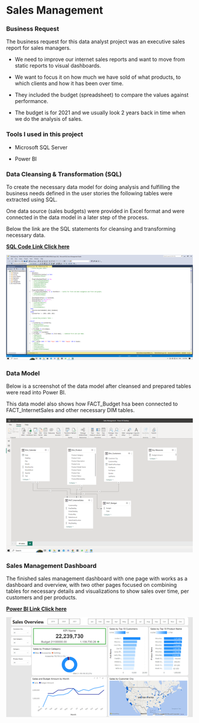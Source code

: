 
# Sales Management

### Business Request

The business request for this data analyst project was an executive sales report for sales managers.

- We need to improve our internet sales reports and want to move from static reports to visual dashboards.

- We want to focus it on how much we have sold of what products, to which clients and how it has been over time.

- They included the budget (spreadsheet) to compare the values against performance.

- The budget is for 2021 and we usually look 2 years back in time when we do the analysis of sales.


### Tools I used in this project

- Microsoft SQL Server 

- Power BI

### Data Cleansing & Transformation (SQL)

To create the necessary data model for doing analysis and fulfilling the business needs defined in the user stories the following tables were extracted using SQL.

One data source (sales budgets) were provided in Excel format and were connected in the data model in a later step of the process.

Below the link are the SQL statements for cleansing and transforming necessary data.

[**SQL Code Link Click here**](https://github.com/rejoice03/Sales-Management/blob/main/Sales%20Management.sql)

![App Screenshot](https://github.com/rejoice03/Sales-Management/blob/main/Screenshot%20(32).png?raw=true)

### Data Model

Below is a screenshot of the data model after cleansed and prepared tables were read into Power BI.

This data model also shows how FACT_Budget hsa been connected to FACT_InternetSales and other necessary DIM tables.







![App Screenshot](https://github.com/rejoice03/Sales-Management/blob/main/Data%20Model.png?raw=true)

### Sales Management Dashboard

The finished sales management dashboard with one page with works as a dashboard and overview, with two other pages focused on combining tables for necessary details and visualizations to show sales over time, per customers and per products.

[**Power BI Link Click here**](https://app.powerbi.com/view?r=eyJrIjoiZWFhNDBjNjYtYzAwYy00M2Y5LWE4Y2EtOWM2NWM0Y2YxODI5IiwidCI6ImZmODI2ZWQyLTkyYmYtNDJjMC1iZDY4LTIwZjhmMDQyYjljZSJ9)


![App Screenshot](https://github.com/rejoice03/Sales-Management/blob/main/Sales%20Overview.png?raw=true)


